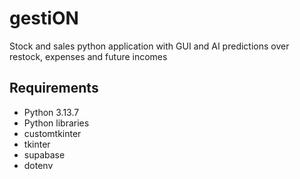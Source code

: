 # gestiON
Stock and sales python application with GUI and AI predictions over restock, expenses and future incomes

## Requirements
- Python 3.13.7
- Python libraries
- customtkinter
- tkinter
- supabase
- dotenv